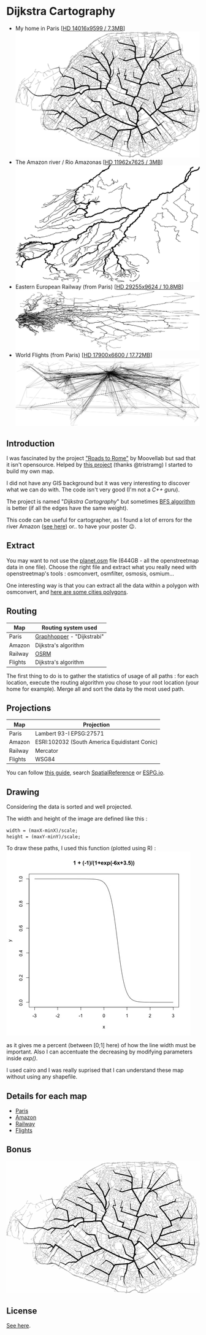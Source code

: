 # Dijkstra Cartography


- My home in Paris [[HD 14016x9599 / 7.3MB](./results/HD/paris.png)]
 ![./results/SD/paris.png](./results/SD/paris.png)
- The Amazon river / Rio Amazonas [[HD 11962x7625 / 3MB](./results/HD/amazon.png)]
![./results/SD/amazon.png](./results/SD/amazon.png)
- Eastern European Railway (from Paris) [[HD 29255x9624 / 10.8MB](./results/HD/railway.png)]
![./results/SD/railway.png](./results/SD/railway.png)
- World Flights (from Paris) [[HD 17900x6600 / 17.72MB](./results/HD/flights.png)]
![./results/SD/flights.png](./results/SD/flights.png)

## Introduction

I was fascinated by the project ["Roads to Rome"](http://roadstorome.moovellab.com/) by Moovellab but sad that it isn't opensource. Helped by [this project](https://github.com/Tristramg/roads-from-nd) (thanks @tristramg) I started to build my own map.

I did not have any GIS background but it was very interesting to discover what we can do with. The code isn't very good (I'm not a *C++ guru*).

The project is named "*Dijkstra Cartography*" but sometimes [BFS algorithm](https://en.wikipedia.org/wiki/Breadth-first_search) is better (if all the edges have the same weight).

This code can be useful for cartographer, as I found a lot of errors for the river Amazon ([see here](./results/errors.png)) or.. to have your poster 😉.

## Extract

You may want to not use the [planet.osm](http://wiki.openstreetmap.org/wiki/Planet.osm) file (644GB - all the openstreetmap data in one file).
Choose the right file and extract what you really need with openstreetmap's tools : osmconvert, osmfilter, osmosis, osmium...

One interesting way is that you can extract all the data within a polygon with osmconvert, and [here are some cities polygons](https://github.com/JamesChevalier/cities).

## Routing

| Map        | Routing system used                                      |
| -----------|----------------------------------------------------------|
| Paris      | [Graphhopper](https://github.com/graphhopper/graphhopper) - "Dijkstrabi" |
| Amazon     | Dijkstra's algorithm                                     |
| Railway    | [OSRM](https://github.com/Project-OSRM/osrm-backend)     |
| Flights    | Dijkstra's algorithm  

The first thing to do is to gather the statistics of usage of all paths :
for each location, execute the routing algorithm you chose to your root location (your home for example).
Merge all and sort the data by the most used path.



## Projections

| Map        | Projection                                    |
| -----------|-----------------------------------------------|
| Paris      | Lambert 93-I EPSG:27571                       |
| Amazon     | ESRI:102032 (South America Equidistant Conic) |
| Railway    | Mercator                                      |
| Flights    | WSG84                                         |

You can follow [this guide](http://www.georeference.org/doc/guide_to_selecting_map_projections.htm), search [SpatialReference](http://spatialreference.org/ref/) or [ESPG.io](http://epsg.io/).


## Drawing
Considering the data is sorted and well projected.

The width and height of the image are defined like this :

```
width = (maxX-minX)/scale;
height = (maxY-minY)/scale;
```

To draw these paths, I used this function (plotted using R) :
![./results/function.jpg](./results/function.jpg)

as it gives me a percent (between [0;1] here) of how the line width must be  important. Also I can accentuate the decreasing by modifying parameters inside *exp()*.

I used cairo and I was really suprised that I can understand these map without using any shapefile.



## Details for each map

- [Paris](./paris/readme.md)
- [Amazon](./amazon/readme.md)
- [Railway](./railway/readme.md)
- [Flights](./flights/readme.md)

## Bonus

![./results/paris.gif](./results/paris.gif)

## License

[See here](./license.md).
